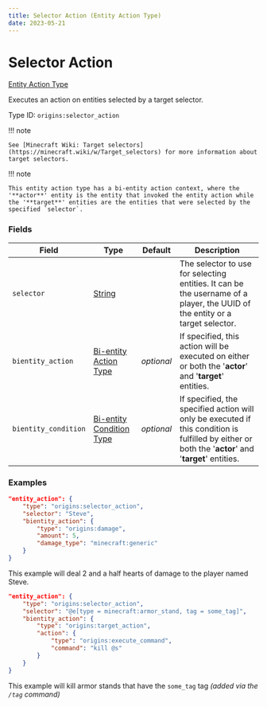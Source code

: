 ```yaml
---
title: Selector Action (Entity Action Type)
date: 2023-05-21
---
```


# Selector Action

[Entity Action Type](../entity_action_types.md)

Executes an action on entities selected by a target selector.

Type ID: `origins:selector_action`


!!! note

    See [Minecraft Wiki: Target selectors](https://minecraft.wiki/w/Target_selectors) for more information about target selectors.

!!! note

    This entity action type has a bi-entity action context, where the '**actor**' entity is the entity that invoked the entity action while the '**target**' entities are the entities that were selected by the specified `selector`.


### Fields

Field | Type | Default | Description
------|------|---------|-------------
`selector` | [String](../data_types/string.md) | | The selector to use for selecting entities. It can be the username of a player, the UUID of the entity or a target selector.
`bientity_action` | [Bi-entity Action Type](../bientity_action_types.md) | _optional_ | If specified, this action will be executed on either or both the '**actor**' and '**target**' entities.
`bientity_condition` | [Bi-entity Condition Type](../bientity_condition_types.md) | _optional_ | If specified, the specified action will only be executed if this condition is fulfilled by either or both the '**actor**' and '**target**' entities.


### Examples

```json
"entity_action": {
    "type": "origins:selector_action",
    "selector": "Steve",
    "bientity_action": {
        "type": "origins:damage",
        "amount": 5,
        "damage_type": "minecraft:generic"
    }
}
```

This example will deal 2 and a half hearts of damage to the player named Steve.
<br>

```json
"entity_action": {
    "type": "origins:selector_action",
    "selector": "@e[type = minecraft:armor_stand, tag = some_tag]",
    "bientity_action": {
        "type": "origins:target_action",
        "action": {
            "type": "origins:execute_command",
            "command": "kill @s"
        }
    }
}
```

This example will kill armor stands that have the `some_tag` tag *(added via the `/tag` command)*
